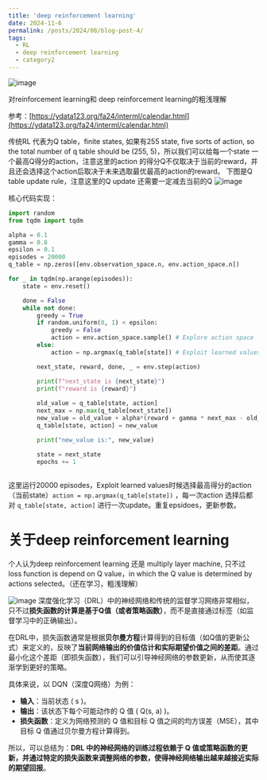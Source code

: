 ```yaml
---
title: 'deep reinforcement learning'
date: 2024-11-6
permalink: /posts/2024/08/blog-post-4/
tags:
  - RL
  - deep reinforcement learning
  - category2
---
```

![image](https://github.com/user-attachments/assets/fd9a3eeb-ca65-4352-8b28-b2d06c580b29)

对reinforcement learning和 deep reinforcement learning的粗浅理解

参考：[https://ydata123.org/fa24/interml/calendar.html](https://ydata123.org/fa24/interml/calendar.html)


传统RL 代表为Q table，finite states,  如果有255 state, five sorts of action, so the total number of q table should be (255, 5)，所以我们可以给每一个state 一个最高Q得分的action，注意这里的action 的得分Q不仅取决于当前的reward，并且还会选择这个action后取决于未来选取最优最高的action的reward。
下图是Q table update rule，注意这里的Q update 还需要一定减去当前的Q
![image](https://github.com/user-attachments/assets/59af04e7-6f48-470b-99ca-adaf7e894703)


核心代码实现：

```python
import random
from tqdm import tqdm

alpha = 0.1
gamma = 0.8
epsilon = 0.1
episodes = 20000
q_table = np.zeros([env.observation_space.n, env.action_space.n])

for _ in tqdm(np.arange(episodes)):
    state = env.reset()

    done = False
    while not done:
        greedy = True
        if random.uniform(0, 1) < epsilon:
            greedy = False
            action = env.action_space.sample() # Explore action space
        else:
            action = np.argmax(q_table[state]) # Exploit learned values

        next_state, reward, done, _ = env.step(action)

        print(f"next_state is {next_state}")
        print(f"reward is {reward}")
        
        old_value = q_table[state, action]
        next_max = np.max(q_table[next_state])
        new_value = old_value + alpha*(reward + gamma * next_max - old_value)
        q_table[state, action] = new_value

        print("new_value is:", new_value)

        state = next_state
        epochs += 1
        

```
这里运行20000 episodes，Exploit learned values时候选择最高得分的action（当前state）`action = np.argmax(q_table[state])` ，每一次action 选择后都对  `q_table[state, action]`  进行一次update。重复epsidoes，更新参数。

# 关于deep reinforcement learning

个人认为deep reinforcement learning 还是 multiply layer machine, 只不过 loss function is depend on Q value，in which the Q value is determined by actions selected。（还在学习，粗浅理解）

![image](https://github.com/user-attachments/assets/5d51d7dc-e42d-4cd6-a6a3-1f4a31279bae)
深度强化学习（DRL）中的神经网络和传统的监督学习网络非常相似，只不过**损失函数的计算是基于Q值（或者策略函数）**，而不是直接通过标签（如监督学习中的正确输出）。

在DRL中，损失函数通常是根据**贝尔曼方程**计算得到的目标值（如Q值的更新公式）来定义的，反映了**当前网络输出的价值估计和实际期望价值之间的差距**。通过最小化这个差距（即损失函数），我们可以引导神经网络的参数更新，从而使其逐渐学到更好的策略。

具体来说，以 DQN（深度Q网络）为例：
- **输入**：当前状态 \( s \)。
- **输出**：该状态下每个可能动作的 Q 值 \( Q(s, a) \)。
- **损失函数**：定义为网络预测的 Q 值和目标 Q 值之间的均方误差（MSE），其中目标 Q 值通过贝尔曼方程计算得到。

所以，可以总结为：**DRL 中的神经网络的训练过程依赖于 Q 值或策略函数的更新，并通过特定的损失函数来调整网络的参数，使得神经网络输出越来越接近实际的期望回报**。
